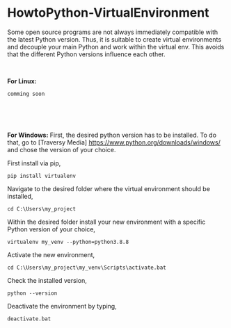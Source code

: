 # HowtoPython-VirtualEnvironment
Some open source programs are not always immediately compatible with the latest Python version. Thus, it is suitable to create virtual environments and decouple your main Python and work within the virtual env. This avoids that the different Python versions influence each other.

<br />

**For Linux:**
````
comming soon
````

<br />
<br />
<br />

**For Windows:**
First, the desired python version has to be installed. To do that, go to [Traversy Media] https://www.python.org/downloads/windows/ and chose the version of your choice.







First install via pip,
````
pip install virtualenv

````
Navigate to the desired folder where the virtual environment should be installed,
````
cd C:\Users\my_project

````
Within the desired folder install your new environment with a specific Python version of your choice,
````
virtualenv my_venv --python=python3.8.8 

````
Activate the new environment,
````
cd C:\Users\my_project\my_venv\Scripts\activate.bat
````
Check the installed version,
````
python --version
````
Deactivate the environment by typing, 
````
deactivate.bat
````
